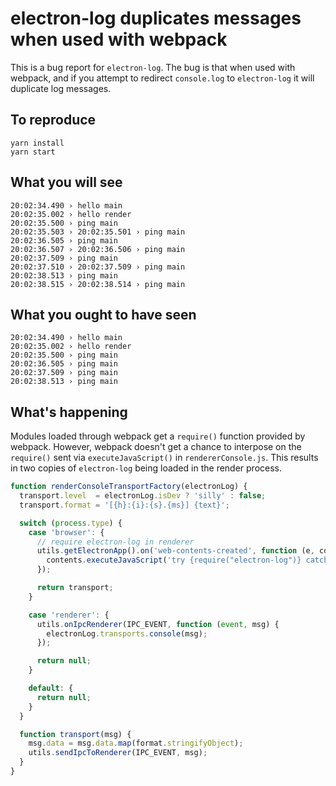 # electron-log duplicates messages when used with webpack 

This is a bug report for `electron-log`.  The bug is that when used with
webpack, and if you attempt to redirect `console.log` to `electron-log` it will
duplicate log messages.

## To reproduce

    yarn install
    yarn start
    
## What you will see

```
20:02:34.490 › hello main
20:02:35.002 › hello render
20:02:35.500 › ping main
20:02:35.503 › 20:02:35.501 › ping main
20:02:36.505 › ping main
20:02:36.507 › 20:02:36.506 › ping main
20:02:37.509 › ping main
20:02:37.510 › 20:02:37.509 › ping main
20:02:38.513 › ping main
20:02:38.515 › 20:02:38.514 › ping main
```

## What you ought to have seen

```
20:02:34.490 › hello main
20:02:35.002 › hello render
20:02:35.500 › ping main
20:02:36.505 › ping main
20:02:37.509 › ping main
20:02:38.513 › ping main
```


## What's happening


Modules loaded through webpack get a `require()` function provided by webpack.
However, webpack doesn't get a chance to interpose on the `require()` sent via
`executeJavaScript()` in `rendererConsole.js`.  This results in two copies of
`electron-log` being loaded in the render process.


```javascript
function renderConsoleTransportFactory(electronLog) {
  transport.level  = electronLog.isDev ? 'silly' : false;
  transport.format = '[{h}:{i}:{s}.{ms}] {text}';

  switch (process.type) {
    case 'browser': {
      // require electron-log in renderer
      utils.getElectronApp().on('web-contents-created', function (e, contents) {
        contents.executeJavaScript('try {require("electron-log")} catch(e){}');
      });

      return transport;
    }

    case 'renderer': {
      utils.onIpcRenderer(IPC_EVENT, function (event, msg) {
        electronLog.transports.console(msg);
      });

      return null;
    }

    default: {
      return null;
    }
  }

  function transport(msg) {
    msg.data = msg.data.map(format.stringifyObject);
    utils.sendIpcToRenderer(IPC_EVENT, msg);
  }
}
```
